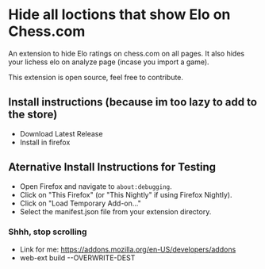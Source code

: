 # Hide all loctions that show Elo on Chess.com

An extension to hide Elo ratings on chess.com on all pages.
It also hides your lichess elo on analyze page (incase you import a game).

This extension is open source, feel free to contribute.

## Install instructions (because im too lazy to add to the store)

- Download Latest Release
- Install in firefox

## Aternative Install Instructions for Testing

- Open Firefox and navigate to `about:debugging`.
- Click on "This Firefox" (or "This Nightly" if using Firefox Nightly).
- Click on "Load Temporary Add-on..."
- Select the manifest.json file from your extension directory.

### Shhh, stop scrolling

- Link for me: https://addons.mozilla.org/en-US/developers/addons
- web-ext build --OVERWRITE-DEST
